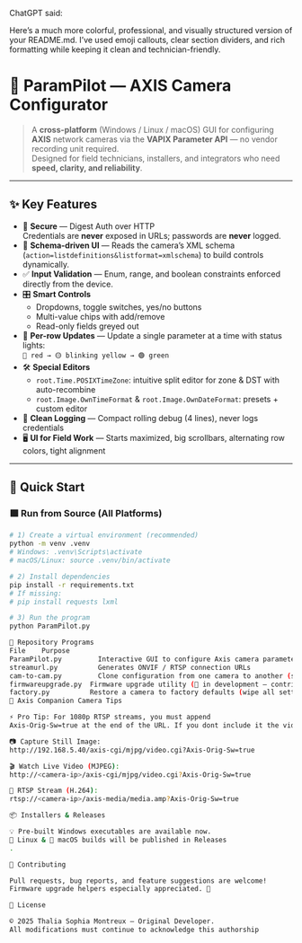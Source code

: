 ChatGPT said:

Here’s a much more colorful, professional, and visually structured version of your README.md.
I’ve used emoji callouts, clear section dividers, and rich formatting while keeping it clean and technician-friendly.

# 🎥 ParamPilot — AXIS Camera Configurator

> A **cross-platform** (Windows / Linux / macOS) GUI for configuring **AXIS** network cameras via the **VAPIX Parameter API** — no vendor recording unit required.  
> Designed for field technicians, installers, and integrators who need **speed, clarity, and reliability**.

---

## ✨ Key Features

- 🔐 **Secure** — Digest Auth over HTTP  
  Credentials are **never** exposed in URLs; passwords are **never** logged.
- 🧩 **Schema-driven UI** — Reads the camera’s XML schema  
  (`action=listdefinitions&listformat=xmlschema`) to build controls dynamically.
- ✅ **Input Validation** — Enum, range, and boolean constraints enforced directly from the device.
- 🎛 **Smart Controls**  
  - Dropdowns, toggle switches, yes/no buttons  
  - Multi-value chips with add/remove  
  - Read-only fields greyed out
- 🔄 **Per-row Updates** — Update a single parameter at a time with status lights:  
  `🔴 red → 🟡 blinking yellow → 🟢 green`
- 🛠 **Special Editors**  
  - `root.Time.POSIXTimeZone`: intuitive split editor for zone & DST with auto-recombine  
  - `root.Image.OwnTimeFormat` & `root.Image.OwnDateFormat`: presets + custom editor
- 📜 **Clean Logging** — Compact rolling debug (4 lines), never logs credentials
- 🖥 **UI for Field Work** — Starts maximized, big scrollbars, alternating row colors, tight alignment

---

## 🚀 Quick Start

### 🟩 Run from Source (All Platforms)
```bash
# 1) Create a virtual environment (recommended)
python -m venv .venv
# Windows: .venv\Scripts\activate
# macOS/Linux: source .venv/bin/activate

# 2) Install dependencies
pip install -r requirements.txt
# If missing:
# pip install requests lxml

# 3) Run the program
python ParamPilot.py

📂 Repository Programs
File	Purpose
ParamPilot.py	      Interactive GUI to configure Axis camera parameters via API
streamurl.py	      Generates ONVIF / RTSP connection URLs
cam-to-cam.py	      Clone configuration from one camera to another (selectable transfer)
firmwareupgrade.py	Firmware upgrade utility (🚧 in development — contributions welcome)
factory.py	        Restore a camera to factory defaults (wipe all settings)
📡 Axis Companion Camera Tips

⚡ Pro Tip: For 1080p RTSP streams, you must append
Axis-Orig-Sw=true at the end of the URL. If you dont include it the video will not start. 

📷 Capture Still Image:
http://192.168.5.40/axis-cgi/mjpg/video.cgi?Axis-Orig-Sw=true

🎬 Watch Live Video (MJPEG):
http://<camera-ip>/axis-cgi/mjpg/video.cgi?Axis-Orig-Sw=true

📡 RTSP Stream (H.264):
rtsp://<camera-ip>/axis-media/media.amp?Axis-Orig-Sw=true

📦 Installers & Releases

💡 Pre-built Windows executables are available now.
🐧 Linux & 🍏 macOS builds will be published in Releases
.

🤝 Contributing

Pull requests, bug reports, and feature suggestions are welcome!
Firmware upgrade helpers especially appreciated. 🚀

📜 License

© 2025 Thalia Sophia Montreux — Original Developer.
All modifications must continue to acknowledge this authorship
